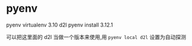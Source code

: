 # pyenv

pyenv virtualenv 3.10 d2l
pyenv install 3.12.1

可以把这里面的 d2l 当做一个版本来使用,用 `pyenv local d2l` 设置为自动探测

